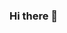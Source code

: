 ### Hi there 👋

<!--
**meraculin/meraculin** is a ✨ _special_ ✨ repository because its `README.md` (this file) appears on your GitHub profile.

Here are some ideas to get you started:

- 🔭 I’m currently working on elucidating FUS droplets coalescence mechanism
- 🌱 I’m currently learning about Python
- 💬 Ask me about anything!
- 📫 How to reach me: mailto:syamil.muharror.ahsanul.husna.p5@dc.tohoku.ac.jp or mailto:yamilmuharror@gmail.com
-->
